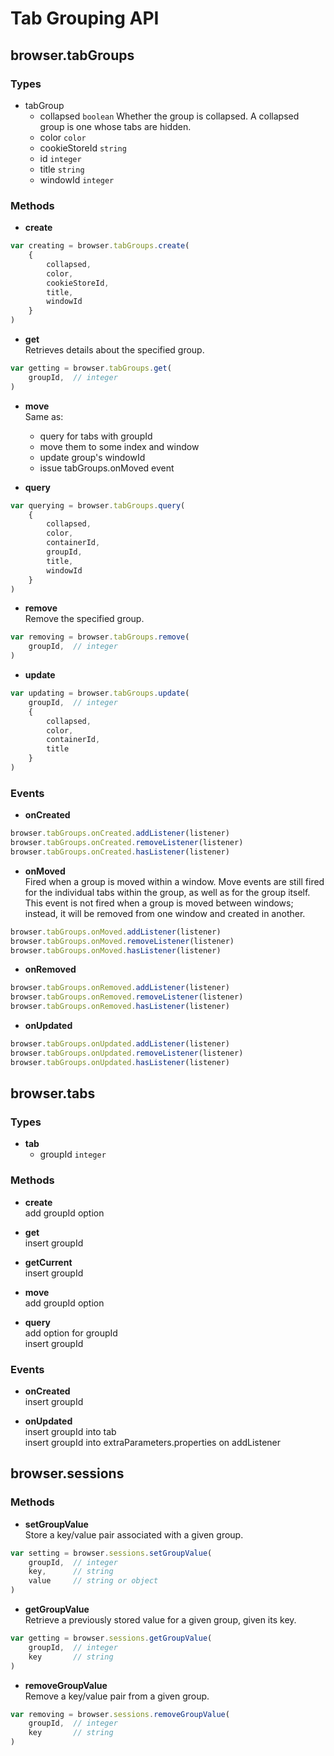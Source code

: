 # Tab Grouping API

## browser.tabGroups

### Types
+ tabGroup
  - collapsed `boolean` Whether the group is collapsed. A collapsed group is one whose tabs are hidden.
  - color `color`
  - cookieStoreId `string` 
  - id `integer`
  - title `string`
  - windowId `integer`


### Methods
+ **create**  
```javascript
var creating = browser.tabGroups.create(
	{
		collapsed,
		color,
		cookieStoreId,
		title,
		windowId
	}
)
```
+ **get**  
  Retrieves details about the specified group.
```javascript
var getting = browser.tabGroups.get(
	groupId,  // integer
)
```
+ **move**  
  Same as:
  - query for tabs with groupId
  - move them to some index and window
  - update group's windowId
  - issue tabGroups.onMoved event

+ **query**
```javascript
var querying = browser.tabGroups.query(
	{
		collapsed,
		color,
		containerId,
		groupId,
		title,
		windowId
	}
)
```
+ **remove**  
  Remove the specified group.
```javascript
var removing = browser.tabGroups.remove(
	groupId,  // integer
)
```
+ **update**
```javascript
var updating = browser.tabGroups.update(
	groupId,  // integer
	{
		collapsed,
		color,
		containerId,
		title
	}
)
```

### Events
+ **onCreated**
```javascript
browser.tabGroups.onCreated.addListener(listener)
browser.tabGroups.onCreated.removeListener(listener)
browser.tabGroups.onCreated.hasListener(listener)
```

+ **onMoved**  
  Fired when a group is moved within a window. Move events are still fired for the individual tabs within the group, as well as for the group itself. This event is not fired when a group is moved between windows; instead, it will be removed from one window and created in another.
```javascript
browser.tabGroups.onMoved.addListener(listener)
browser.tabGroups.onMoved.removeListener(listener)
browser.tabGroups.onMoved.hasListener(listener)
```
+ **onRemoved**
```javascript
browser.tabGroups.onRemoved.addListener(listener)
browser.tabGroups.onRemoved.removeListener(listener)
browser.tabGroups.onRemoved.hasListener(listener)
```
+ **onUpdated**
```javascript
browser.tabGroups.onUpdated.addListener(listener)
browser.tabGroups.onUpdated.removeListener(listener)
browser.tabGroups.onUpdated.hasListener(listener)
```


## browser.tabs

### Types
- **tab**
  - groupId `integer`

### Methods
- **create**  
  add groupId option

- **get**  
  insert groupId

- **getCurrent**  
  insert groupId

- **move**  
  add groupId option

- **query**  
  add option for groupId  
  insert groupId

### Events
- **onCreated**  
  insert groupId

- **onUpdated**  
  insert groupId into tab  
  insert groupId into extraParameters.properties on addListener


## browser.sessions

### Methods
+ **setGroupValue**  
  Store a key/value pair associated with a given group.
```javascript
var setting = browser.sessions.setGroupValue(
	groupId,  // integer
	key,      // string
	value     // string or object
)
```
+ **getGroupValue**  
  Retrieve a previously stored value for a given group, given its key.
```javascript
var getting = browser.sessions.getGroupValue(
	groupId,  // integer
	key       // string
)
```
+ **removeGroupValue**  
Remove a key/value pair from a given group.
```javascript
var removing = browser.sessions.removeGroupValue(
	groupId,  // integer
	key       // string
)
```
